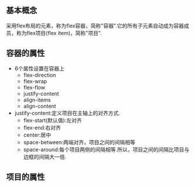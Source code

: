 ## 基本概念
采用flex布局的元素，称为flex容器，简称"容器".它的所有子元素自动成为容器成员，称为flex项目(flex item)，简称"项目".  

## 容器的属性
* 6个属性设置在容器上  
    - flex-direction  
    - flex-wrap  
    - flex-flow  
    - justify-content  
    - align-items  
    - align-content    
* justify-content:定义项目在主轴上的对齐方式.
    - flex-start(默认值):左对齐
    - flex-end:右对齐
    - center:居中
    - space-between:两端对齐，项目之间的间隔相等
    - space-around:每个项目两侧的间隔相等.所以，项目之间的间隔比项目与边框的间隔大一倍.

## 项目的属性